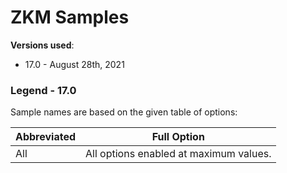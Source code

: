 # ZKM Samples

**Versions used**: 

* 17.0 - August 28th, 2021

### Legend - 17.0

Sample names are based on the given table of options:

| Abbreviated | Full Option                                                  |
| ----------- | ------------------------------------------------------------ |
| All         | All options enabled at maximum values. |


